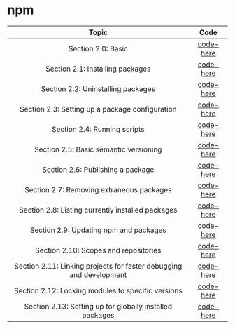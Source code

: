 # npm

| **Topic** | **Code** |
|:---------:|:--------:|
| Section 2.0: Basic | [code-here](/chapters/2/doc/2.0.md) |
| Section 2.1: Installing packages | [code-here](/chapters/2/doc/2.1.md) |
| Section 2.2: Uninstalling packages | [code-here](/chapters/2/doc/2.2.md) |
| Section 2.3: Setting up a package configuration | [code-here](/chapters/2/doc/2.3.md) |
| Section 2.4: Running scripts | [code-here](/chapters/2/doc/2.4.md) | 
| Section 2.5: Basic semantic versioning | [code-here](/chapters/2/doc/2.5.md) |
| Section 2.6: Publishing a package | [code-here](/chapters/2/doc/2.6.md) |
| Section 2.7: Removing extraneous packages | [code-here](/chapters/2/doc/2.7.md) |
| Section 2.8: Listing currently installed packages | [code-here](/chapters/2/doc/2.8.md) |
| Section 2.9: Updating npm and packages | [code-here](/chapters/2/doc/2.9.md) |
| Section 2.10: Scopes and repositories | [code-here](/chapters/2/doc/2.10.md) |
| Section 2.11: Linking projects for faster debugging and development | [code-here](/chapters/2/doc/2.11.md) |
| Section 2.12: Locking modules to specific versions | [code-here](/chapters/2/doc/2.12.md) |
| Section 2.13: Setting up for globally installed packages | [code-here](/chapters/2/doc/2.13.md) |

